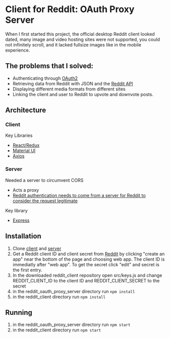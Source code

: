 # Client for Reddit: OAuth Proxy Server
When I first started this project, the official desktop Reddit client looked dated, many image and video hosting sites were not supported, you could not infinitely scroll, and it lacked fullsize images like in the mobile experience.
## The problems that I solved:
* Authenticating through [OAuth2](https://github.com/reddit-archive/reddit/wiki/oauth2)
* Retrieving data from Reddit with JSON and the [Reddit API](https://www.reddit.com/dev/api/)
* Displaying different media formats from different sites
* Linking the client and user to Reddit to upvote and downvote posts.
## Architecture
### Client
Key Libraries
* [React](https://reactjs.org/)[/](https://github.com/reduxjs/react-redux)[Redux](https://redux.js.org/)
* [Material UI](https://material-ui.com/)
* [Axios](https://github.com/axios/axios)
### Server
Needed a server to circumvent CORS
* Acts a proxy
* [Reddit authentication needs to come from a server for Reddit to consider the request legitimate](https://github.com/reddit-archive/reddit/wiki/oauth2#authorization-implicit-grant-flow "Reddit app types")

Key library
* [Express](https://expressjs.com/)

## Installation
1. Clone [client](https://github.com/grnnja/reddit_client) and [server](https://github.com/grnnja/reddit_oauth_proxy_server)
2. Get a Reddit client ID and client secret from [Reddit](https://www.reddit.com/prefs/apps) by clicking "create an app" near the bottom of the page and choosing web app. The client ID is immediatly after "web app". To get the secret click "edit" and secret is the first entry.
3. In the downloaded reddit_client repository open src/keys.js and change REDDIT_CLIENT_ID to the client ID and REDDIT_CLIENT_SECRET to the secret
4. in the reddit_oauth_proxy_server directory run `npm install`
5. in the reddit_client directory run `npm install`
## Running
1. in the reddit_oauth_proxy_server directory run `npm start`
2. in the reddit_client directory run `npm start`
